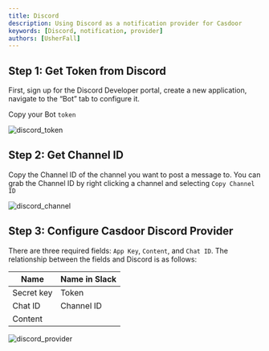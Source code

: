 ```yaml
---
title: Discord
description: Using Discord as a notification provider for Casdoor
keywords: [Discord, notification, provider]
authors: [UsherFall]
---
```


## Step 1: Get Token from Discord

First, sign up for the Discord Developer portal, create a new application, navigate to the “Bot” tab to configure it.

Copy your Bot `token`

![discord_token](/img/providers/notification/discord_token.png)

## Step 2: Get Channel ID

Copy the Channel ID of the channel you want to post a message to. You can grab the Channel ID by right clicking a channel and selecting `Copy Channel ID`

![discord_channel](/img/providers/notification/discord_channel.png)

## Step 3: Configure Casdoor Discord Provider

There are three required fields: `App Key`, `Content`, and `Chat ID`. The relationship between the fields and Discord is as follows:

| Name       | Name in Slack |
|------------|---------------|
| Secret key | Token         |
| Chat ID    | Channel ID    |
| Content    |               |

![discord_provider](/img/providers/notification/discord_provider.png)
